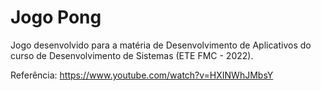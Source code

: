 # Jogo Pong
Jogo desenvolvido para a matéria de Desenvolvimento de Aplicativos do curso de Desenvolvimento de Sistemas (ETE FMC - 2022).




Referência: https://www.youtube.com/watch?v=HXINWhJMbsY
